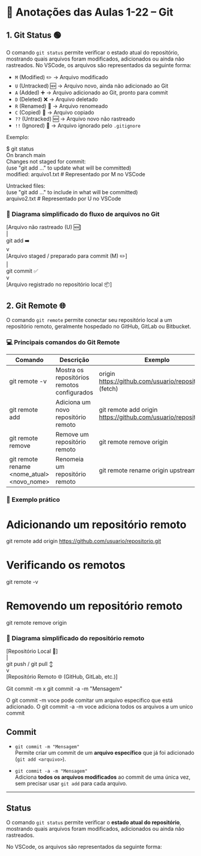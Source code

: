 # 📒 Anotações das Aulas 1-22 – Git

## 1. Git Status 🟢

O comando `git status` permite verificar o estado atual do repositório, mostrando quais arquivos foram modificados, adicionados ou ainda não rastreados. No VSCode, os arquivos são representados da seguinte forma:  

- `M` (Modified) ✏️ → Arquivo modificado  
- `U` (Untracked) 🆕 → Arquivo novo, ainda não adicionado ao Git  
- `A` (Added) ➕ → Arquivo adicionado ao Git, pronto para commit  
- `D` (Deleted) ❌ → Arquivo deletado  
- `R` (Renamed) 🔀 → Arquivo renomeado  
- `C` (Copied) 📄 → Arquivo copiado  
- `??` (Untracked) 🆕 → Arquivo novo não rastreado  
- `!!` (Ignored) 🚫 → Arquivo ignorado pelo `.gitignore`

Exemplo:

$ git status  
On branch main  
Changes not staged for commit:  
  (use "git add <file>..." to update what will be committed)  
  modified:   arquivo1.txt   # Representado por M no VSCode  

Untracked files:  
  (use "git add <file>..." to include in what will be committed)  
  arquivo2.txt              # Representado por U no VSCode  

### 🔄 Diagrama simplificado do fluxo de arquivos no Git

[Arquivo não rastreado (U) 🆕]  
          |  
       git add ➡️  
          v  
[Arquivo staged / preparado para commit (M) ✏️]  
          |  
       git commit ✅  
          v  
[Arquivo registrado no repositório local 📦]  

## 2. Git Remote 🌐

O comando `git remote` permite conectar seu repositório local a um repositório remoto, geralmente hospedado no GitHub, GitLab ou Bitbucket.  

### 💻 Principais comandos do Git Remote

Comando | Descrição | Exemplo  
---------|-----------|---------  
git remote -v | Mostra os repositórios remotos configurados | origin https://github.com/usuario/repositorio.git (fetch)  
git remote add <nome> <url> | Adiciona um novo repositório remoto | git remote add origin https://github.com/usuario/repositorio.git  
git remote remove <nome> | Remove um repositório remoto | git remote remove origin  
git remote rename <nome_atual> <novo_nome> | Renomeia um repositório remoto | git remote rename origin upstream  

### 📝 Exemplo prático

# Adicionando um repositório remoto  
git remote add origin https://github.com/usuario/repositorio.git  

# Verificando os remotos  
git remote -v  

# Removendo um repositório remoto  
git remote remove origin  

### 🔗 Diagrama simplificado do repositório remoto

[Repositório Local 📂]  
        |  
  git push / git pull ↕️  
        v  
[Repositório Remoto 🌐 (GitHub, GitLab, etc.)]

Git commit -m x git commit -a -m "Mensagem"

O git commit -m voce pode comitar um arquivo especifico que está adicionado. 
O git commit -a -m voce adiciona todos os arquivos a um unico commit


## Commit

- `git commit -m "Mensagem"`  
  Permite criar um commit de um **arquivo específico** que já foi adicionado (`git add <arquivo>`).

- `git commit -a -m "Mensagem"`  
  Adiciona **todos os arquivos modificados** ao commit de uma única vez, sem precisar usar `git add` para cada arquivo.

---

## Status

O comando `git status` permite verificar o **estado atual do repositório**, mostrando quais arquivos foram modificados, adicionados ou ainda não rastreados.  

No VSCode, os arquivos são representados da seguinte forma:
